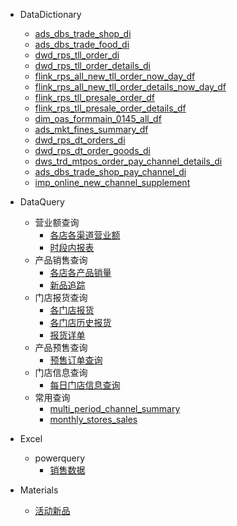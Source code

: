 <!-- _sidebar.md -->
* DataDictionary
    * [ads_dbs_trade_shop_di](/data-dictionary/ads_dbs_trade_shop_di "门店销售（大渠道）")
    * [ads_dbs_trade_food_di](/data-dictionary/ads_dbs_trade_food_di "产品销售（大渠道）")
    * [dwd_rps_tll_order_di](/data-dictionary/dwd_rps_tll_order_di "报货订单")
    * [dwd_rps_tll_order_details_di](/data-dictionary/dwd_rps_tll_order_details_di "报货订单明细")
    * [flink_rps_all_new_tll_order_now_day_df](/data-dictionary/flink_rps_all_new_tll_order_now_day_df "报货订单（即时）")
    * [flink_rps_all_new_tll_order_details_now_day_df](/data-dictionary/flink_rps_all_new_tll_order_details_now_day_df "报货订单明细（即时）")
    * [flink_rps_tll_presale_order_df](/data-dictionary/flink_rps_tll_presale_order_df "预售订单")
    * [flink_rps_tll_presale_order_details_df](/data-dictionary/flink_rps_tll_presale_order_details_df "预售详单")
    * [dim_oas_formmain_0145_all_df](/data-dictionary/dim_oas_formmain_0145_all_df "门店信息")
    * [ads_mkt_fines_summary_df](/data-dictionary/ads_mkt_fines_summary_df "罚款信息")
    * [dwd_rps_dt_orders_di](/data-dictionary/dwd_rps_dt_orders_di "u8c订单（已弃用）")
    * [dwd_rps_dt_order_goods_di](/data-dictionary/dwd_rps_dt_order_goods_di "u8c订单明细（已弃用）")
    * [dws_trd_mtpos_order_pay_channel_details_di](/data-dictionary/dws_trd_mtpos_order_pay_channel_details_di "门店销售（详细渠道）")
    * [ads_dbs_trade_shop_pay_channel_di](/data-dictionary/ads_dbs_trade_shop_pay_channel_di "门店销售（详细渠道日表）")
    * [imp_online_new_channel_supplement](/data-dictionary/imp_online_new_channel_supplement "新渠道补录")

* DataQuery
    * 营业额查询
        * [各店各渠道营业额](/data-query/turnover-query/各店各渠道营业额 "各店各月各渠道营业额查询")
        * [时段内报表](/data-query/turnover-query/时段内报表 "各店各月各渠道营业额查询")
    * 产品销售查询
        * [各店各产品销量](/data-query/product-query/时间段各店各产品销量 "时间段各店各产品销量查询")
        * [新品追踪](/data-query/product-query/新品追踪 "新品追踪查询")
    * 门店报货查询
        * [各门店报货](/data-query/store-buy-product-query/各门店各月报货 "各门店各月报货查询")
        * [各门店历史报货](/data-query/store-buy-product-query/各门店历史各月报货 "各门店历史各月报货")
        * [报货详单](/data-query/store-buy-product-query/报货详单 "报货详单查询")
    * 产品预售查询
        * [预售订单查询](/data-query/product-presell-query/预售订单查询 "预售订单查询")
    * 门店信息查询
        * [每日门店信息查询](/data-query/store-query/每日门店信息查询 "每日门店信息查询")
    * 常用查询
        * [multi_period_channel_summary](/data-query/common-query/multi_period_channel_summary "多渠道汇总")
        * [monthly_stores_sales](/data-query/common-query/monthly_stores_sales "门店各产品月度销售汇总") 

* Excel
    * powerquery
        * [销售数据](/excel/powerquery/销售数据 "销售数据")
* Materials
    * [活动新品](/materials/活动新品 "活动新品")